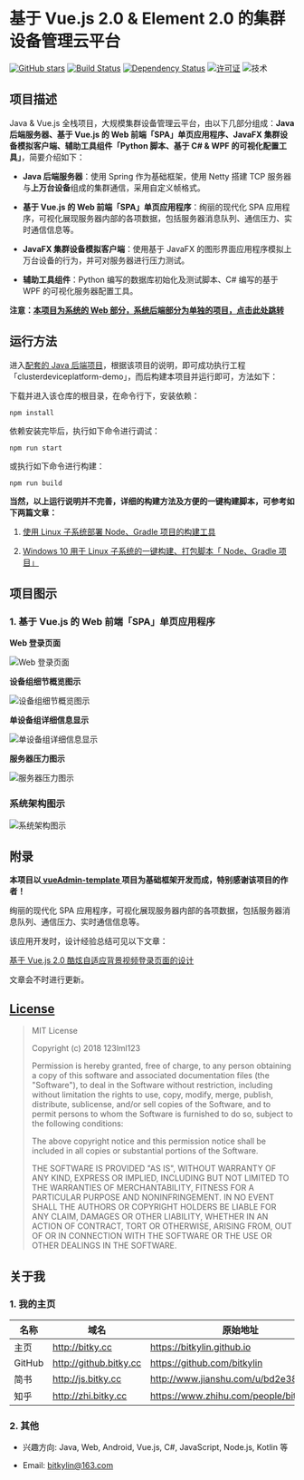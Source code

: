 # 基于 Vue.js 2.0 & Element 2.0 的集群设备管理云平台

[![GitHub stars](https://img.shields.io/github/stars/bitkylin/ClusterDeviceControlPlatform-Web.svg)](https://github.com/bitkylin/ClusterDeviceControlPlatform-Web/stargazers)
[![Build Status](https://travis-ci.org/bitkylin/ClusterDeviceControlPlatform-Web.svg?branch=master)](https://travis-ci.org/bitkylin/ClusterDeviceControlPlatform-Web)
[![Dependency Status](https://david-dm.org/bitkylin/ClusterDeviceControlPlatform-Web.svg)](https://david-dm.org/bitkylin/ClusterDeviceControlPlatform-Web)
[![许可证](https://img.shields.io/badge/许可证-MIT-blue.svg)](https://github.com/bitkylin/ClusterDeviceControlPlatform-Web/blob/master/LICENSE)
![技术](https://img.shields.io/badge/%E6%8A%80%E6%9C%AF-Vue.js_2.0%7CElement_2.0%7CRESTful_API-brightgreen.svg)

## 项目描述

Java & Vue.js 全栈项目，大规模集群设备管理云平台，由以下几部分组成：**Java 后端服务器、基于 Vue.js 的 Web 前端「SPA」单页应用程序、JavaFX 集群设备模拟客户端、辅助工具组件「Python 脚本、基于 C# & WPF 的可视化配置工具」**，简要介绍如下：

- **Java 后端服务器**：使用 Spring 作为基础框架，使用 Netty 搭建 TCP 服务器与**上万台设备**组成的集群通信，采用自定义帧格式。

- **基于 Vue.js 的 Web 前端「SPA」单页应用程序**：绚丽的现代化 SPA 应用程序，可视化展现服务器内部的各项数据，包括服务器消息队列、通信压力、实时通信信息等。

- **JavaFX 集群设备模拟客户端**：使用基于 JavaFX 的图形界面应用程序模拟上万台设备的行为，并可对服务器进行压力测试。

- **辅助工具组件**：Python 编写的数据库初始化及测试脚本、C# 编写的基于 WPF 的可视化服务器配置工具。

**注意：[本项目为系统的 Web 部分，系统后端部分为单独的项目，点击此处跳转](https://github.com/bitkylin/ClusterDeviceControlPlatform)**

## 运行方法

进入[配套的 Java 后端项目](https://github.com/bitkylin/ClusterDeviceControlPlatform)，根据该项目的说明，即可成功执行工程「clusterdeviceplatform-demo」，而后构建本项目并运行即可，方法如下：

下载并进入该仓库的根目录，在命令行下，安装依赖：

```shell
npm install
```

依赖安装完毕后，执行如下命令进行调试：

```shell
npm run start
```

或执行如下命令进行构建：

```shell
npm run build
```

**当然，以上运行说明并不完善，详细的构建方法及方便的一键构建脚本，可参考如下两篇文章：**

1. [使用 Linux 子系统部署 Node、Gradle 项目的构建工具](https://www.jianshu.com/p/f34d1f2e329c)

2. [Windows 10 用于 Linux 子系统的一键构建、打包脚本「 Node、Gradle 项目」](https://www.jianshu.com/p/6c78f35e228e)

## 项目图示

### 1. 基于 Vue.js 的 Web 前端「SPA」单页应用程序

**Web 登录页面**

![Web 登录页面](./mdphoto/main11.jpg)

**设备组细节概览图示**

![设备组细节概览图示](./mdphoto/main14.jpg)

**单设备组详细信息显示**

![单设备组详细信息显示](./mdphoto/main12.jpg)

**服务器压力图示**

![服务器压力图示](./mdphoto/main13.jpg)



### 系统架构图示

![系统架构图示](./mdphoto/main19.png)

## 附录

**本项目以[ vueAdmin-template ](https://github.com/PanJiaChen/vueAdmin-template)项目为基础框架开发而成，特别感谢该项目的作者！**

绚丽的现代化 SPA 应用程序，可视化展现服务器内部的各项数据，包括服务器消息队列、通信压力、实时通信信息等。

该应用开发时，设计经验总结可见以下文章：

[基于 Vue.js 2.0 酷炫自适应背景视频登录页面的设计](https://www.jianshu.com/p/8097bb3d9d49)

文章会不时进行更新。

## [License](https://github.com/bitkylin/ClusterDeviceControlPlatform-Web/blob/master/LICENSE)

> MIT License
> 
> Copyright (c) 2018 123lml123
> 
> Permission is hereby granted, free of charge, to any person obtaining a copy
> of this software and associated documentation files (the "Software"), to deal
> in the Software without restriction, including without limitation the rights
> to use, copy, modify, merge, publish, distribute, sublicense, and/or sell
> copies of the Software, and to permit persons to whom the Software is
> furnished to do so, subject to the following conditions:
> 
> The above copyright notice and this permission notice shall be included in all
> copies or substantial portions of the Software.
> 
> THE SOFTWARE IS PROVIDED "AS IS", WITHOUT WARRANTY OF ANY KIND, EXPRESS OR
> IMPLIED, INCLUDING BUT NOT LIMITED TO THE WARRANTIES OF MERCHANTABILITY,
> FITNESS FOR A PARTICULAR PURPOSE AND NONINFRINGEMENT. IN NO EVENT SHALL THE
> AUTHORS OR COPYRIGHT HOLDERS BE LIABLE FOR ANY CLAIM, DAMAGES OR OTHER
> LIABILITY, WHETHER IN AN ACTION OF CONTRACT, TORT OR OTHERWISE, ARISING FROM,
> OUT OF OR IN CONNECTION WITH THE SOFTWARE OR THE USE OR OTHER DEALINGS IN THE
> SOFTWARE.

## 关于我

### 1. 我的主页

名称|域名|原始地址
---|---|---
主页|http://bitky.cc|https://bitkylin.github.io
GitHub|http://github.bitky.cc|https://github.com/bitkylin
简书|http://js.bitky.cc|http://www.jianshu.com/u/bd2e386a6ea8
知乎|http://zhi.bitky.cc|https://www.zhihu.com/people/bitkylin


### 2. 其他

- 兴趣方向: Java, Web, Android, Vue.js, C#, JavaScript, Node.js, Kotlin 等

- Email: bitkylin@163.com
